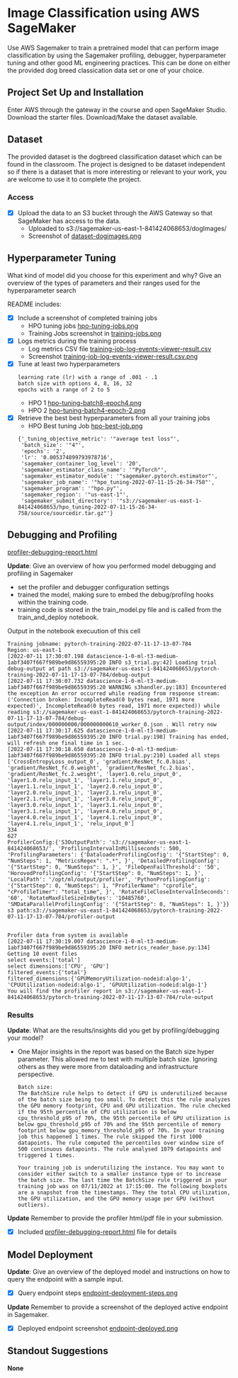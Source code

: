 # Image Classification using AWS SageMaker

Use AWS Sagemaker to train a pretrained model that can perform image classification by using the Sagemaker profiling, debugger, hyperparameter tuning and other good ML engineering practices. This can be done on either the provided dog breed classication data set or one of your choice.

## Project Set Up and Installation
Enter AWS through the gateway in the course and open SageMaker Studio. 
Download the starter files.
Download/Make the dataset available. 

## Dataset
The provided dataset is the dogbreed classification dataset which can be found in the classroom.
The project is designed to be dataset independent so if there is a dataset that is more interesting or relevant to your work, you are welcome to use it to complete the project.

### Access
- [x] Upload the data to an S3 bucket through the AWS Gateway so that SageMaker has access to the data. 
    - Uploaded to s3://sagemaker-us-east-1-841424068653/dogImages/
    - Screenshot of [dataset-dogimages.png](./dataset-dogimages.png)

## Hyperparameter Tuning
What kind of model did you choose for this experiment and why? Give an overview of the types of parameters and their ranges used for the hyperparameter search

README includes:


- [x] Include a screenshot of completed training jobs
    - HPO tuning jobs  [hpo-tuning-jobs.png](./hpo-tuning-jobs.png)
    - Training Jobs screenshot in [training-jobs.png](./training-jobs.png)
- [x] Logs metrics during the training process
    - Log metrics CSV file [training-job-log-events-viewer-result.csv](./training-job-log-events-viewer-result.csv)
    - Screenshot [training-job-log-events-viewer-result.csv.png](./training-job-log-events-viewer-result.csv.png)
- [x] Tune at least two hyperparameters
    ```
    learning rate (lr) with a range of .001 - .1
    batch size with options 4, 8, 16, 32
    epochs with a range of 2 to 5
    ```
    - HPO 1 [hpo-tuning-batch8-epoch4.png](./hpo-tuning-batch8-epoch4.png)
    - HPO 2 [hpo-tuning-batch4-epoch-2.png](./hpo-tuning-batch4-epoch-2.png)
- [x] Retrieve the best best hyperparameters from all your training jobs
    - HPO Best tuning Job [hpo-best-job.png](./hpo-best-job.png)
    ```
    {'_tuning_objective_metric': '"average test loss"',
     'batch_size': '"4"',
     'epochs': '2',
     'lr': '0.005374899793978716',
     'sagemaker_container_log_level': '20',
     'sagemaker_estimator_class_name': '"PyTorch"',
     'sagemaker_estimator_module': '"sagemaker.pytorch.estimator"',
     'sagemaker_job_name': '"hpo_tuning-2022-07-11-15-26-34-758"',
     'sagemaker_program': '"hpo.py"',
     'sagemaker_region': '"us-east-1"',
     'sagemaker_submit_directory': '"s3://sagemaker-us-east-1-841424068653/hpo_tuning-2022-07-11-15-26-34-758/source/sourcedir.tar.gz"'}
    ```

## Debugging and Profiling
[profiler-debugging-report.html](./profiler-debugging-report.html)

**Update**: Give an overview of how you performed model debugging and profiling in Sagemaker

- set the profiler and debugger configuration settings
- trained the model, making sure to embed the debug/profilng hooks within the training code. 
- training code is stored in the train_model.py file and is called from the train_and_deploy notebook.

Output in the notebook execuution of this cell
```
Training jobname: pytorch-training-2022-07-11-17-13-07-784
Region: us-east-1
[2022-07-11 17:30:07.198 datascience-1-0-ml-t3-medium-1abf3407f667f989be9d86559395:20 INFO s3_trial.py:42] Loading trial debug-output at path s3://sagemaker-us-east-1-841424068653/pytorch-training-2022-07-11-17-13-07-784/debug-output
[2022-07-11 17:30:07.732 datascience-1-0-ml-t3-medium-1abf3407f667f989be9d86559395:20 WARNING s3handler.py:183] Encountered the exception An error occurred while reading from response stream: ('Connection broken: IncompleteRead(0 bytes read, 1971 more expected)', IncompleteRead(0 bytes read, 1971 more expected)) while reading s3://sagemaker-us-east-1-841424068653/pytorch-training-2022-07-11-17-13-07-784/debug-output/index/000000000/000000000610_worker_0.json . Will retry now
[2022-07-11 17:30:17.625 datascience-1-0-ml-t3-medium-1abf3407f667f989be9d86559395:20 INFO trial.py:198] Training has ended, will refresh one final time in 1 sec.
[2022-07-11 17:30:18.650 datascience-1-0-ml-t3-medium-1abf3407f667f989be9d86559395:20 INFO trial.py:210] Loaded all steps
['CrossEntropyLoss_output_0', 'gradient/ResNet_fc.0.bias', 'gradient/ResNet_fc.0.weight', 'gradient/ResNet_fc.2.bias', 'gradient/ResNet_fc.2.weight', 'layer1.0.relu_input_0', 'layer1.0.relu_input_1', 'layer1.1.relu_input_0', 'layer1.1.relu_input_1', 'layer2.0.relu_input_0', 'layer2.0.relu_input_1', 'layer2.1.relu_input_0', 'layer2.1.relu_input_1', 'layer3.0.relu_input_0', 'layer3.0.relu_input_1', 'layer3.1.relu_input_0', 'layer3.1.relu_input_1', 'layer4.0.relu_input_0', 'layer4.0.relu_input_1', 'layer4.1.relu_input_0', 'layer4.1.relu_input_1', 'relu_input_0']
334
627
ProfilerConfig:{'S3OutputPath': 's3://sagemaker-us-east-1-841424068653/', 'ProfilingIntervalInMilliseconds': 500, 'ProfilingParameters': {'DataloaderProfilingConfig': '{"StartStep": 0, "NumSteps": 1, "MetricsRegex": ".*", }', 'DetailedProfilingConfig': '{"StartStep": 0, "NumSteps": 1, }', 'FileOpenFailThreshold': '50', 'HorovodProfilingConfig': '{"StartStep": 0, "NumSteps": 1, }', 'LocalPath': '/opt/ml/output/profiler', 'PythonProfilingConfig': '{"StartStep": 0, "NumSteps": 1, "ProfilerName": "cprofile", "cProfileTimer": "total_time", }', 'RotateFileCloseIntervalInSeconds': '60', 'RotateMaxFileSizeInBytes': '10485760', 'SMDataParallelProfilingConfig': '{"StartStep": 0, "NumSteps": 1, }'}}
s3 path:s3://sagemaker-us-east-1-841424068653/pytorch-training-2022-07-11-17-13-07-784/profiler-output


Profiler data from system is available
[2022-07-11 17:30:19.007 datascience-1-0-ml-t3-medium-1abf3407f667f989be9d86559395:20 INFO metrics_reader_base.py:134] Getting 10 event files
select events:['total']
select dimensions:['CPU', 'GPU']
filtered_events:{'total'}
filtered_dimensions:{'GPUMemoryUtilization-nodeid:algo-1', 'CPUUtilization-nodeid:algo-1', 'GPUUtilization-nodeid:algo-1'}
You will find the profiler report in s3://sagemaker-us-east-1-841424068653/pytorch-training-2022-07-11-17-13-07-784/rule-output
```

### Results
**Update**: What are the results/insights did you get by profiling/debugging your model?
- One Major insights in the report was based on the Batch size hyper parameter. This allowed me to test with multiple batch size. Ignoring others as they were more from dataloading and infrastructure perspective.
    ```
    Batch size: 
    The BatchSize rule helps to detect if GPU is underutilized because of the batch size being too small. To detect this the rule analyzes the GPU memory footprint, CPU and GPU utilization. The rule checked if the 95th percentile of CPU utilization is below cpu_threshold_p95 of 70%, the 95th percentile of GPU utilization is below gpu_threshold_p95 of 70% and the 95th percentile of memory footprint below gpu_memory_threshold_p95 of 70%. In your training job this happened 1 times. The rule skipped the first 1000 datapoints. The rule computed the percentiles over window size of 500 continuous datapoints. The rule analysed 1079 datapoints and triggered 1 times.

    Your training job is underutilizing the instance. You may want to consider either switch to a smaller instance type or to increase the batch size. The last time the BatchSize rule triggered in your training job was on 07/11/2022 at 17:15:00. The following boxplots are a snapshot from the timestamps. They the total CPU utilization, the GPU utilization, and the GPU memory usage per GPU (without outliers).
    ```

**Update** Remember to provide the profiler html/pdf file in your submission.
-[x] Included [profiler-debugging-report.html](./profiler-debugging-report.html) file for details


## Model Deployment
**Update**: Give an overview of the deployed model and instructions on how to query the endpoint with a sample input.
- [x] Query endpoint steps [endpoint-deployment-steps.png](./endpoint-deployment-steps.png)

**Update** Remember to provide a screenshot of the deployed active endpoint in Sagemaker.
- [x] Deployed endpoint screenshot [endpoint-deployed.png](./endpoint-deployed.png)

## Standout Suggestions
**None**
